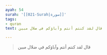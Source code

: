 ```yaml
---
ayah: 54
surah: '[[021-Surah|سورة]]'
tags:
- quran
text: قال لقد كنتم أنتم وآباؤكم في ضلال مبين

---
```

> قال لقد كنتم أنتم وآباؤكم في ضلال مبين
